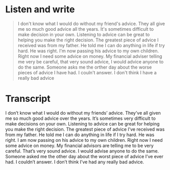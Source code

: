 # Listen and write
> I don't know what I would do without my friend's advice. They all give me so much good advice all the years. It's sometimes difficult to make decision in your own. Listening to advice can be great to helping you make the right decision. The greatest piece of advice I received was from my father. He told me I can do anything in life if try hard. He was right. I'm now passing his advice to my own children. Right now I need some advice on money. My financial adviser telling me very be careful, that very sound advice, I would advice anyone to do the same. Someone asks me the orther day about the worse pieces of advice I have  had. I couln't answer. I don't think I have a really bad advice
 
# Transcript

I don’t know what I would do without my friends’ advice. They’ve all given me so much good advice over the years. It’s sometimes very difficult to make decisions on your own. Listening to advice can be great for helping you make the right decision. The greatest piece of advice I’ve received was from my father. He told me I can do anything in life if I try hard. He was right. I am now passing on his advice to my own children. Right now I need some advice on money. My financial advisors are telling me to be very careful. That’s very sound advice. I would advise anyone to do the same. Someone asked me the other day about the worst piece of advice I’ve ever had. I couldn’t answer. I don’t think I’ve had any really bad advice.